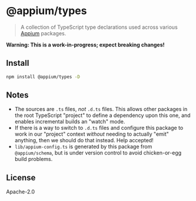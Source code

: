 # @appium/types

> A collection of TypeScript type declarations used across various [Appium](https://github.com/appium/appium) packages.

**Warning: This is a work-in-progress; expect breaking changes!**

## Install

```bash
npm install @appium/types -D
```

## Notes

- The sources are `.ts` files, _not_ `.d.ts` files. This allows other packages in the root TypeScript "project" to define a dependency upon this one, and enables incremental builds an "watch" mode.
- If there is a way to switch to `.d.ts` files and configure this package to work in our "project" context _without_ needing to actually "emit" anything, then we should do that instead.  Help accepted!
- `lib/appium-config.ts` is generated by this package from `@appium/schema`, but is under version control to avoid chicken-or-egg build problems.

## License

Apache-2.0
